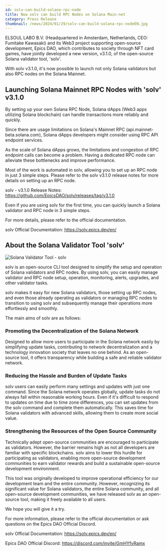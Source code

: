 ```yaml
---
id: solv-can-build-solana-rpc-node
title: Now solv can build RPC Nodes on Solana Main-net
category: Press Release
thumbnail: /news/2024/01/29/solv-can-build-solana-rpc-nodeEN.jpg
---
```


ELSOUL LABO B.V. (Headquartered in Amsterdam, Netherlands, CEO: Fumitake
Kawasaki) and its Web3 project supporting open-source development, Epics DAO,
which contributes to society through NFT card games, have jointly developed a
new version, v3.1.0, of the open-source Solana validator tool, 'solv'.

With solv v3.1.0, it's now possible to launch not only Solana validators but
also RPC nodes on the Solana Mainnet.

## Launching Solana Mainnet RPC Nodes with 'solv' v3.1.0

By setting up your own Solana RPC Node, Solana dApps (Web3 apps utilizing Solana
blockchain) can handle transactions more reliably and quickly.

Since there are usage limitations on Solana's Mainnet RPC
(api.mainnet-beta.solana.com), Solana dApps developers might consider using RPC
API endpoint services.

As the scale of Solana dApps grows, the limitations and congestion of RPC
endpoint calls can become a problem. Having a dedicated RPC node can alleviate
these bottlenecks and improve performance.

Most of the work is automated in solv, allowing you to set up an RPC node in
just 3 simple steps. Please refer to the solv v3.1.0 release notes for more
details on setting up an RPC node.

solv - v3.1.0 Release Notes:
https://github.com/EpicsDAO/solv/releases/tag/v3.1.0

Even if you are using solv for the first time, you can quickly launch a Solana
validator and RPC node in 3 simple steps.

For more details, please refer to the official documentation.

solv Official Documentation: https://solv.epics.dev/en/

## About the Solana Validator Tool 'solv'

![Solana Validator Tool - solv](/news/2024/01/23/solv3en.jpg)

solv is an open-source CLI tool designed to simplify the setup and operation of
Solana validators and RPC nodes. By using solv, you can easily manage validator
and RPC node setup, operation, monitoring, alerts, upgrades, and other validator
tasks.

solv makes it easy for new Solana validators, those setting up RPC nodes, and
even those already operating as validators or managing RPC nodes to transition
to using solv and subsequently manage their operations more effortlessly and
smoothly.

The main aims of solv are as follows:

### Promoting the Decentralization of the Solana Network

Designed to allow more users to participate in the Solana network easily by
simplifying update tasks, contributing to network decentralization and a
technology innovation society that leaves no one behind. As an open-source tool,
it offers transparency while building a safe and reliable validator network.

### Reducing the Hassle and Burden of Update Tasks

solv users can easily perform many settings and updates with just one command.
Since the Solana network operates globally, update tasks do not always fall
within reasonable working hours. Even if it's difficult to respond to updates on
time due to time zone differences, you can set updates from the solv command and
complete them automatically. This saves time for Solana validators with advanced
skills, allowing them to create more social value.

### Strengthening the Resources of the Open Source Community

Technically adept open-source communities are encouraged to participate as
validators. However, the barrier remains high as not all developers are familiar
with specific blockchains. solv aims to lower this hurdle for participating as
validators, enabling more open-source development communities to earn validator
rewards and build a sustainable open-source development environment.

This tool was originally developed to improve operational efficiency for our
development team and the entire community. However, recognizing its significant
value for Solana validators, the entire Solana community, and all open-source
development communities, we have released solv as an open-source tool, making it
freely available to all users.

We hope you will give it a try.

For more information, please refer to the official documentation or ask
questions on the Epics DAO Official Discord.

solv Official Documentation: https://solv.epics.dev/en/

Epics DAO Official Discord: https://discord.com/invite/GmHYfyRamx
